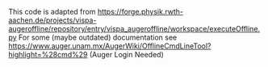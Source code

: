 This code is adapted from https://forge.physik.rwth-aachen.de/projects/vispa-augeroffline/repository/entry/vispa_augeroffline/workspace/executeOffline.py
For some (maybe outdated) documentation see https://www.auger.unam.mx/AugerWiki/OfflineCmdLineTool?highlight=%28cmd%29 (Auger Login Needed)